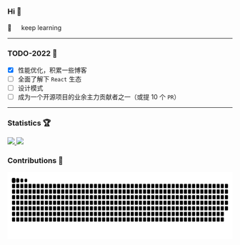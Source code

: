 ### Hi 👋

🔭 　 keep learning

---

### TODO-2022 📝

- [x] 性能优化，积累一些博客
- [ ] 全面了解下 `React` 生态
- [ ] 设计模式
- [ ] 成为一个开源项目的业余主力贡献者之一（或提 10 个 `PR`）
<!-- - [ ] Go -->

---

### Statistics 🏆

<a href="https://github.com/MuxinFeng">
  <img style="height:150px" src="https://github-readme-stats-rho.vercel.app/api?username=MuxinFeng&theme=graywhite&show_icons=true" />
</a>
<a href="https://github.com/MuxinFeng?tab=repositories">
  <img style="height:150px" src="https://github-readme-stats.vercel.app/api/top-langs/?username=MuxinFeng&theme=graywhite&layout=compact" />
</a>
<br>

### Contributions 👐

<a href="https://raw.githubusercontent.com/MuxinFeng/MuxinFeng/main/assets/github-contribution-grid-snake.svg">
  <img style="height:150px" src="https://raw.githubusercontent.com/MuxinFeng/MuxinFeng/main/assets/github-contribution-grid-snake.svg" />
</a>
